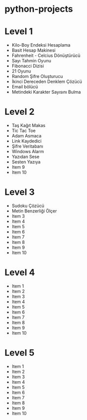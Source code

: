 # python-projects

# Level 1 #
- Kilo-Boy Endeksi Hesaplama
- Basit Hesap Makinesi
- Fahrenheit - Celcius Dönüştürücü
- Sayı Tahmin Oyunu
- Fibonacci Dizisi
- 21 Oyunu
- Random Şifre Oluşturucu
- İkinci Dereceden Denklem Çözücü
- Email bölücü
- Metindeki Karakter Sayısını Bulma

# Level 2 #
- Taş Kağıt Makas
- Tic Tac Toe
- Adam Asmaca
- Link Kaydedici
- Şifre Veritabanı
- Windows Alarm
- Yazıdan Sese
- Sesten Yazıya
- Item 9
- Item 10

# Level 3 #
- Sudoku Çözücü
- Metin Benzerliği Ölçer
- Item 3
- Item 4
- Item 5
- Item 6
- Item 7
- Item 8
- Item 9
- Item 10

# Level 4 #
- Item 1
- Item 2
- Item 3
- Item 4
- Item 5
- Item 6
- Item 7
- Item 8
- Item 9
- Item 10

# Level 5 #
- Item 1
- Item 2
- Item 3
- Item 4
- Item 5
- Item 6
- Item 7
- Item 8
- Item 9
- Item 10

